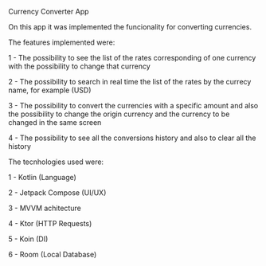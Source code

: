 Currency Converter App

On this app it was implemented the funcionality for converting currencies.

The features implemented were:

  1 - The possibility to see the list of the rates corresponding of one currency with the possibility to change that currency
  
  2 - The possibility to search in real time the list of the rates by the currecy name, for example (USD)

  3 - The possibility to convert the currencies with a specific amount and also the possibility to change the origin currency and the currency to be changed in the same screen

  4 - The possibility to see all the conversions history and also to clear all the history

The tecnhologies used were:

  1 - Kotlin (Language)

  2 - Jetpack Compose (UI/UX)

  3 - MVVM achitecture

  4 - Ktor (HTTP Requests)

  5 - Koin (DI)

  6 - Room (Local Database)
